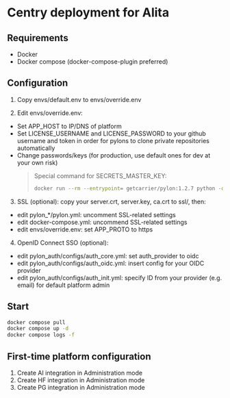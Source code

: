 # Centry deployment for Alita

## Requirements
- Docker
- Docker compose (docker-compose-plugin preferred)

## Configuration
1. Copy envs/default.env to envs/override.env

2. Edit envs/override.env:
  - Set APP_HOST to IP/DNS of platform
  - Set LICENSE_USERNAME and LICENSE_PASSWORD to your github username and token in order for pylons to clone private repositories automatically
  - Change passwords/keys (for production, use default ones for dev at your own risk)
    > Special command for SECRETS_MASTER_KEY:
    > ```sh
    > docker run --rm --entrypoint= getcarrier/pylon:1.2.7 python -c 'from cryptography.fernet import Fernet; print(Fernet.generate_key().decode())'
    > ```

3. SSL (optional): copy your server.crt, server.key, ca.crt to ssl/, then:
  - edit pylon_*/pylon.yml: uncomment SSL-related settings
  - edit docker-compose.yml: uncommend SSL-related settings
  - edit envs/override.env: set APP_PROTO to https

4. OpenID Connect SSO (optional):
  - edit pylon_auth/configs/auth_core.yml: set auth_provider to oidc
  - edit pylon_auth/configs/auth_oidc.yml: insert config for your OIDC provider
  - edit pylon_auth/configs/auth_init.yml: specify ID from your provider (e.g. email) for default platform admin

## Start
```sh
docker compose pull
docker compose up -d
docker compose logs -f
```

## First-time platform configuration
1. Create AI integration in Administration mode
2. Create HF integration in Administration mode
3. Create PG integration in Administration mode
